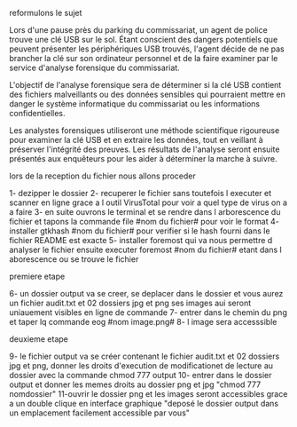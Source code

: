 reformulons le sujet 

Lors d'une pause près du parking du commissariat, un agent de police trouve une clé USB sur le sol. Étant conscient des dangers potentiels que peuvent présenter les périphériques USB trouvés, l'agent décide de ne pas brancher la clé sur son ordinateur personnel et de la faire examiner par le service d'analyse forensique du commissariat.

L'objectif de l'analyse forensique sera de déterminer si la clé USB contient des fichiers malveillants ou des données sensibles qui pourraient mettre en danger le système informatique du commissariat ou les informations confidentielles.

Les analystes forensiques utiliseront une méthode scientifique rigoureuse pour examiner la clé USB et en extraire les données, tout en veillant à préserver l'intégrité des preuves. Les résultats de l'analyse seront ensuite présentés aux enquêteurs pour les aider à déterminer la marche à suivre.

lors de la reception du fichier nous allons proceder 

1- dezipper le dossier 
2- recuperer le fichier sans toutefois l executer et scanner en ligne grace a l outil VirusTotal pour voir a quel type de virus on a a faire 
3- en suite ouvrons le terminal et se rendre dans l arborescence du fichier et tapons la commande file #nom du fichier# pour voir le format
4- installer gtkhash #nom du fichier# pour verifier si le hash fourni dans le fichier README est exacte 
5- installer foremost qui va nous permettre d analyser le fichier ensuite executer foremost #nom du fichier# etant dans l aborescence ou se trouve le fichier

premiere etape

6- un dossier output va se creer, se deplacer dans le dossier et vous aurez un fichier audit.txt et 02 dossiers jpg et png ses images aui seront uniauement visibles en ligne de commande 
7- entrer dans le chemin du png et taper lq commande eog #nom image.png#
8- l image sera accesssible  
   

deuxieme etape

9- le fichier output va se créer contenant le fichier audit.txt et 02 dossiers jpg et png, donner les droits d'execution de modificationet de lecture au dossier avec la commande chmod 777 output 
10- entrer dans le dossier output et donner les memes droits au dossier png et jpg "chmod 777 nomdossier"
11-ouvrir le dossier png et les images seront accessibles grace a un double clique en interface graphique "deposé le dossier output dans un emplacement facilement accessible par vous"

